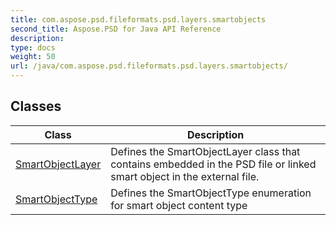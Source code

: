 ```yaml
---
title: com.aspose.psd.fileformats.psd.layers.smartobjects
second_title: Aspose.PSD for Java API Reference
description: 
type: docs
weight: 50
url: /java/com.aspose.psd.fileformats.psd.layers.smartobjects/
---
```



## Classes

| Class | Description |
| --- | --- |
| [SmartObjectLayer](../com.aspose.psd.fileformats.psd.layers.smartobjects/smartobjectlayer) | Defines the SmartObjectLayer class that contains embedded in the PSD file or linked smart object in the external file. |
| [SmartObjectType](../com.aspose.psd.fileformats.psd.layers.smartobjects/smartobjecttype) | Defines the SmartObjectType enumeration for smart object content type |
